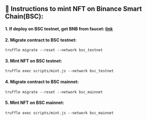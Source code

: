 ## 📃 Instructions to mint NFT on Binance Smart Chain(BSC):
#### 1. **If deploy on BSC testnet, get BNB from faucet:** **[link](https://testnet.binance.org/faucet-smart)**
#### 2. **Migrate contract to BSC testnet:**
```
truffle migrate --reset --network bsc_testnet
```
#### 3. **Mint NFT on BSC testnet:**
```
truffle exec scripts/mint.js --network bsc_testnet
```
#### 4. **Migrate contract to BSC mainnet:**
```
truffle migrate --reset --network bsc_mainnet
```
#### 5. **Mint NFT on BSC mainnet:**
```
truffle exec scripts/mint.js --network bsc_mainnet
```

